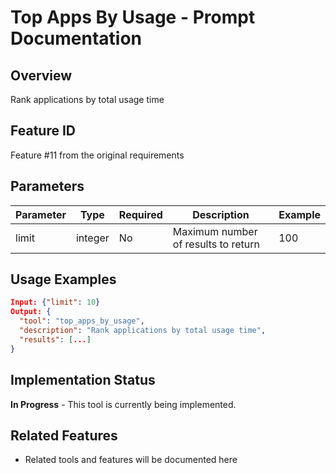 # Top Apps By Usage - Prompt Documentation

## Overview
Rank applications by total usage time

## Feature ID
Feature #11 from the original requirements

## Parameters
| Parameter | Type | Required | Description | Example |
|-----------|------|----------|-------------|---------|
| limit | integer | No | Maximum number of results to return | 100 |

## Usage Examples
```json
Input: {"limit": 10}
Output: {
  "tool": "top_apps_by_usage",
  "description": "Rank applications by total usage time",
  "results": [...]
}
```

## Implementation Status
**In Progress** - This tool is currently being implemented.

## Related Features
- Related tools and features will be documented here
